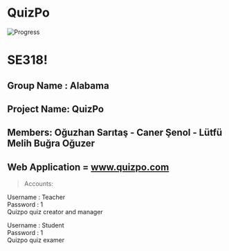 # QuizPo

![Progress](http://progressed.io/bar/99?title=Progress)

SE318!
===================
**Group Name :** Alabama
-------------
**Project Name:** QuizPo 
-------------
**Members:** Oğuzhan Sarıtaş - Caner Şenol - Lütfü Melih Buğra Oğuzer
-------------
**Web Application =** www.quizpo.com
-------------
> Accounts:

Username : Teacher<br />
Password : 1<br />
Quizpo quiz creator and manager<br />

Username : Student<br />
Password : 1<br />
Quizpo quiz examer<br />



